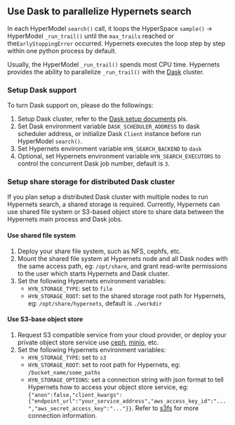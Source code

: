 ## Use Dask to parallelize Hypernets search

In each HyperModel `search()` call, 
it loops the HyperSpace `sample()` -> HyperModel `_run_trail()`
until the `max_trails` reached or the`EarlyStoppingError`
occurred. Hypernets executes the loop step by step within one
python process by default.

Usually, the HyperModel `_run_trail()` spends most CPU time. 
Hypernets provides the ability to parallelize `_run_trail()`
with the [Dask](https://dask.org/) cluster. 

### Setup Dask support

To turn Dask support on, please do the followings:
1. Setup Dask cluster, refer to the
 [Dask setup documents](https://docs.dask.org/en/latest/setup.html) pls.
1. Set Dask environment variable `DASK_SCHEDULER_ADDRESS`
 to dask scheduler address, or initialize Dask `Client` instance
 before run HyperModel `search()`.
1. Set Hypernets environment variable `HYN_SEARCH_BACKEND` to `dask`
1. Optional, set Hypernets environment variable
`HYN_SEARCH_EXECUTORS` to control the concurrent Dask job number, 
default is `3`.

### Setup share storage for distributed Dask cluster

If you plan setup a distributed Dask cluster with multiple nodes
to run Hypernets search, a shared storage is required. 
Currently, Hypernets can use shared file system 
or S3-based object store to share data between 
the Hypernets main process and Dask jobs.

#### Use shared file system

1. Deploy your share file system, such as NFS, cephfs, etc.
1. Mount the shared file system at Hypernets node and all Dask nodes 
with the same access path, eg: `/opt/share`, 
and grant read-write permissions to the user which starts 
Hypernets and Dask cluster. 
1. Set the following Hypernets environment variables:
    * `HYN_STORAGE_TYPE`: set to `file`
    * `HYN_STORAGE_ROOT`: set to the shared storage root path for Hypernets,
    eg: `/opt/share/hypernets`, default is `./workdir`


####  Use S3-base object store

1. Request S3 compatible service from your cloud provider,
or deploy your private object store service use [ceph](https://ceph.io/),
 [minio](https://min.io/), etc.
1. Set the following Hypernets environment variables:
    * `HYN_STORAGE_TYPE`: set to `s3`
    * `HYN_STORAGE_ROOT`: set to root path for Hypernets, 
    eg: `/bucket_name/some_paths`
    * `HYN_STORAGE_OPTIONS`: set a connection string with json format
     to tell Hypernets how to access your object store service, 
     eg: `{"anon":false,"client_kwargs":{"endpoint_url":"your_service_address","aws_access_key_id":"...","aws_secret_access_key":"..."}}`.
     Refer to [s3fs](https://s3fs.readthedocs.io/en/latest/)
     for more connection information.
     

